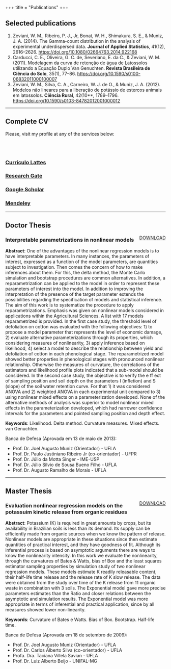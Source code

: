+++
title = "Publications"
+++

## Selected publications

<!-- https://crosscite.org/ -->

  1. Zeviani, W. M., Ribeiro, P. J., Jr, Bonat, W. H., Shimakura, S. E., & Muniz, J. A. (2014). The Gamma-count distribution in the analysis of experimental underdispersed data. **Journal of Applied Statistics**, 41(12), 2616–2626. https://doi.org/10.1080/02664763.2014.922168
  2. Carducci, C. E., Oliveira, G. C. de, Severiano, E. da C., & Zeviani, W. M. (2011). Modelagem da curva de retenção de água de Latossolos utilizando a Equação Duplo Van Genuchten. **Revista Brasileira de Ciência do Solo**, 35(1), 77–86. https://doi.org/10.1590/s0100-06832011000100007
  3. Zeviani, W. M., Silva, C. A., Carneiro, W. J. de O., & Muniz, J. A. (2012). Modelos não lineares para a liberação de potássio de estercos animais em latossolos. **Ciência Rural**, 42(10**, 1789–1796. https://doi.org/10.1590/s0103-84782012001000012

----------------------------------------------------------------------

## Complete CV

Please, visit my profile at any of the services below:

<br>
<br>

<div class="container">
<div class="col-md-12">
<div class="row">

<div class="col-md-3">
<div class="box-simple">
<div class="icon">
<i class="ai ai-2x ai-lattes"></i>
</div>
<h3><a href="http://lattes.cnpq.br/4410617539281650">Currículo Lattes</a></h3>
</div>
</div>

<div class="col-md-3">
<div class="box-simple">
<div class="icon">
<i class="ai ai-2x ai-researchgate"></i>
</div>
<h3><a href="https://www.researchgate.net/profile/Walmes_Zeviani2">Research Gate</a></h3>
</div>
</div>

<div class="col-md-3">
<div class="box-simple">
<div class="icon">
<i class="ai ai-2x ai-google-scholar"></i>
</div>
<h3><a href="https://scholar.google.com.br/citations?user=pb-91n8AAAAJ">Google Scholar</a></h3>
</div>
</div>

<div class="col-md-3">
<div class="box-simple">
<div class="icon">
<i class="ai ai-2x ai-mendeley"></i>
</div>
<h3><a href="https://www.mendeley.com/profiles/walmes-zeviani1/">Mendeley</a></h3>
</div>
</div>

</div>
</div>
</div>

----------------------------------------------------------------------

## Doctor Thesis

<div style="float: right;">
<a href="http://www.leg.ufpr.br/~walmes/docs/WalmesTese.pdf" target="_blank" class="btn btn-template-main">DOWNLOAD</a>
</div>

<!-- <h3>Parametrizações interpretáveis em modelos não lineares</h3> -->
<h3>Interpretable parametrizations in nonlinear models</h3>

**Abstract**: One of the advantages of the nonlinear regression models
is to have interpretable parameters. In many instances, the parameters
of interest, expressed as a function of the model parameters, are
quantities subject to investigation. Then comes the concern of how to
make inferences about them. For this, the delta method, the Monte Carlo
simulation and bootstrap procedures are common alternatives. In
addition, a reparametrization can be applied to the model in order to
represent these parameters of interest into the model. In addition to
improving the interpretation of the presence of the target parameter
extends the possibilities regarding the specification of models and
statistical inference. The aim of this work is to systematize the
procedure to apply reparametrizations. Emphasis was given on nonlinear
models considered in applications within the Agricultural Sciences.  A
list with 17 models reparametrized is provided. In the first case study,
the threshold level of defoliation on cotton was evaluated with the
following objectives: 1) to propose a model parameter that represents
the level of economic damage, 2) evaluate alternative parameterizations
through its properties, which considering measures of nonlinearity, 3)
apply inference based on likelihood, 4) select a model to describe the
relationship between yield and defoliation of cotton in each
phenological stage. The reparametrized model showed better properties in
phenological stages with pronounced nonlinear relationship. Otherwise
the measures of curvature, the correlations of the estimators and
likelihood profile plots indicated that a sub-model should be
considered. In the second case study, the objective is to verify the e
ff ect of sampling position and soil depth on the parameters I
(infletion) and S (slope) of the soil water retention curve. For that 1)
it was considered ANOVA and 2) weighted ANOVA in each experimental unit
compared to 3) using nonlinear mixed effects on a parameterization
developed. None of the alternative methods of analysis was superior to
model nonlinear mixed effects in the parameterization developed, which
had narrower confidence intervals for the parameters and pointed
sampling position and depth effect.

**Keywords**: Likelihood. Delta method. Curvature measures. Mixed
effects. van Genuchten.

<!-- ATTENTION
**Capítulo 1**: PROCEDIMENTO PARA OBTER PARAMETRIZAÇÕES INTERPRETÁVEIS
EM MODELOS NÃO LINEARES. Modelos de regressão não linear são
considerados quando existe algum conhecimento preliminar sobre a relação
entre variáveis. Tal conhecimento pode ser a respeito da própria
natureza dos dados, uma equação diferencial e até mesmo a forma do
diagrama de dispersão entre as variáveis. Em geral, seus parâmetros têm
interpretação. Além disso, parâmetros de interesse, expressos como
função dos parâmetros do modelo, são alvos de investigação. Para isso, o
método delta, simulação Monte Carlo e procedimentos bootstrap são
procedimentos adotados para fazer inferência. Além disso, uma
reparametrização pode ser aplicada ao modelo de forma a representar
esses parâmetros de interesse. Além de melhorar a interpretação do
modelo, a presença do parâmetro alvo estende as possibilidades com
relação a especificação de modelos e inferência estatística. O objetivo
com esse trabalho é sistematizar o procedimento de aplicar
reparametrizações. Ênfase é dada em modelos não lineares considerados em
Ciências Agrárias. Uma lista com 17 modelos reparametrizados é
fornecida. Breve discussão sobre os métodos de inferência é feita.

**Capítulo 2**: MODELO NÃO LINEAR PARA O NÍVEL DE DANO ECONÔMICO DA
DESFOLHA NO ALGODOEIRO. O efeito da desfolha sobre a qualidade e
produtividade das culturas é informação fundamental para definir
estratégias de manejo, como intensidade e frequência de pastejo e
colheita até o estabelecimento de níveis de dano econômico de forma a
auxiliar decisões sobre o controle de pragas desfolhadoras. Para a
cultura do algodão, assim como para outras tantas, a redução da produção
pela desfolha pode ser representada por uma função não linear monótona
não crescente. Diversos modelos podem satisfazer essa restrição, no
entanto, existe a preocupação de inferir sobre o nível de dano
econômico, θq , pelo ajuste de um modelo. Dados de produção-desfolha do
algodoeiro em função do estágio fenológico são considerados para inferir
sobre o nível de dano econômico com os seguintes objetivos: 1) propor
uma parametrização de modelo que representasse o parâmetro, 2) avaliar
parametrizações alternativas por meio de medidas de não linearidade, 3)
aplicar inferência baseada em verossimilhança, 4) selecionar um modelo
para descrever a relação entre produção e desfolha do algodoeiro em
função do estágio fenológico. O modelo reparametrizado apresentou
menores medidas de não linearidade nos estágios fenológicos com
pronunciada relação não linear. Nos restantes, as medidas de curvatura,
as correlações dos estimadores e os gráficos de perfil de
verossimilhança indicaram que um sub-modelo deveria ser considerado.

**Caítulo 3**: PARAMETRIZAÇÃO DO MODELO VAN GENUCHTEN PARA INFERÊNCIA
SOBRE OS PARÂMETROS S E I. A água é indispensável para produção das
culturas pois está envolvida no transporte de nutrientes, reações
químicas, processos físicos e manutenção da vida do solo. O conhecimento
sobre a curva de rentenção de água (CRA) do solo é fundamental para
estabelecer estratégias de manejo. A qualidade física do solo é depende
da CRA e os parâmetros I, tensão do ponto de inflexão da CRA, e S , taxa
de variação no ponto de inflexão, considerados como indicadores da
qualidade física, são parâmetros relacionados a medidas descritivas da
distribuição do tamanho de poros do solo. Com este trabalho, objetiva-se
verificar o efeito da posição de amostragem e profundidade do solo sobre
os parâmetros I e S da CRA. Para isso 1) considerou-se ANOVA simples
e 2) ANOVA ponderada pela variância das estimativas desses parâmetros em
cada unidade experimental em comparação com 3) o uso de modelos não
lineares de efeito misto em uma parametrização desenvolvida para I e S
. Nenhum dos métodos alternativos de análise foi superior ao modelo não
linear de efeitos mistos na parametrização desenvolvida, que apresentou
intervalos mais estreitos para estimativas dos parâmetros e apontou
efeito de posição e profundidade de coleta nos parâmetros I e S.

**Palavras-chaves**: Verossimilhança. Método delta. Medida de
curvatura. Efeitos mistos. van Genuchten.
ATTENTION -->

Banca de Defesa (Aprovada em 13 de maio de 2013):

  * Prof. Dr. Joel Augusto Muniz (Orientador) - UFLA
  * Prof. Dr. Paulo Justiniano Ribeiro Jr (co-orientador) - UFPR
  * Prof. Dr. Júlio da Motta Singer - IME-USP
  * Prof. Dr. Júlio Silvio de Sousa Bueno Filho - UFLA
  * Prof. Dr. Augusto Ramalho de Morais - UFLA

----------------------------------------------------------------------

## Master Thesis

<div style="float: right;">
<a href="http://www.leg.ufpr.br/%7Ewalmes/docs/Walmes%20Marques%20Zeviani%20-%20Dissertacao.pdf" target="_blank" class="btn btn-template-main">DOWNLOAD</a>
</div>

<h3>Evaluation nonlinear regression models on the potassuim kinetic
release from organic residues</h3>

**Abstract**: Potassium (K) is required in great amounts by crops, but
its availability in Brazilian soils is less than its demand.  Its supply
can be efficiently made from organic sources when we know the pattern of
release.  Nonlinear models are appropriate in these situations since
then estimate quantities of practical interest, and they have goodness
of fit. Although its inferential process is based on asymptotic
arguments there are ways to know the nonlinearity intensity. In this
work we evaluate the nonlinearity, through the curvatures of Bates &
Watts, bias of Box and the least squares estimator sampling properties
by simulation study of two nonlinear regression models. These models
estimate K readily releasable content, their half-life time release and
the release rate of K slow release.  The data were obtained from the
study over time of the K release from 11 organic waste in combination
with 3 soils. The Exponential model gave more precise parameters
estimates than the Ratio and closer relations between the asymptotic and
simulation results. The Exponential model was more appropriate in terms
of inferential and practical application, since by all measures showed
lower non-linearity.

**Keywords**: Curvature of Bates e Watts. Bias of Box. Bootstrap. Half-life time.

<!-- ATTENTION
<h3>Avaliação de modelos de regressão não linear na cinética de
liberação de potássio de resíduos orgânicos</h3>

**Resumo**: O potássio (K) é um elemento químico muito exigido pelas
culturas, porém, sua ocorrência e disponibilidade em alguns solos
brasileiros são inferiores à demanda pelas plantas. Seu fornecimento
também pode ser feito a partir de fontes orgânicas de maneira eficiente,
quando se conhece o padrão de liberação do nutriente. Modelos não
lineares são adequados nessas situações, uma vez que estimam quantidades
de interesse prático e apresentam boa qualidade de ajuste. Embora seu
processo inferencial seja baseado em argumentos assintóticos, existem
meios de se conhecer a intensidade da não linearidade. Neste trabalho
avaliou-se a não linearidade, por meio das curvaturas de Bates & Watts,
vício de Box e estudo das propriedades amostrais dos estimadores de
mínimos quadrados por simulação, de dois modelos de regressão não
linear. Tais modelos estimam o conteúdo de K prontamente liberável, o
tempo de meia vida para a sua liberação e a taxa de liberação do K de
lenta liberação. Os dados são provenientes do estudo, ao longo do tempo,
da liberação de K de 11 resíduos orgânicos incubados em combinação com 3
tipos de solo. O modelo exponencial apresentou estimativas mais precisas
para os parâmetros que o quociente e maior aproximação entre os
resultados assintóticos e obtidos por simulação. O modelo exponencial
foi mais adequado, em termos inferenciais e para aplicação prática, uma
vez que, por todas as medidas, apresentou menor não linearidade.

**Palavras-chaves**: Curvatura de Bates e Watts. Vício de
Box. Bootstrap. Tempo de meia vida.
ATTENTION -->

Banca de Defesa (Aprovada em 18 de setembro de 2009):

  * Prof. Dr. Joel Augusto Muniz (Orientador) - UFLA
  * Prof. Dr. Carlos Alberto Silva (co-orientador) - UFLA
  * Profa. Dra. Taciana Villela Savian - UFLA
  * Prof. Dr. Luiz Alberto Beijo - UNIFAL-MG
